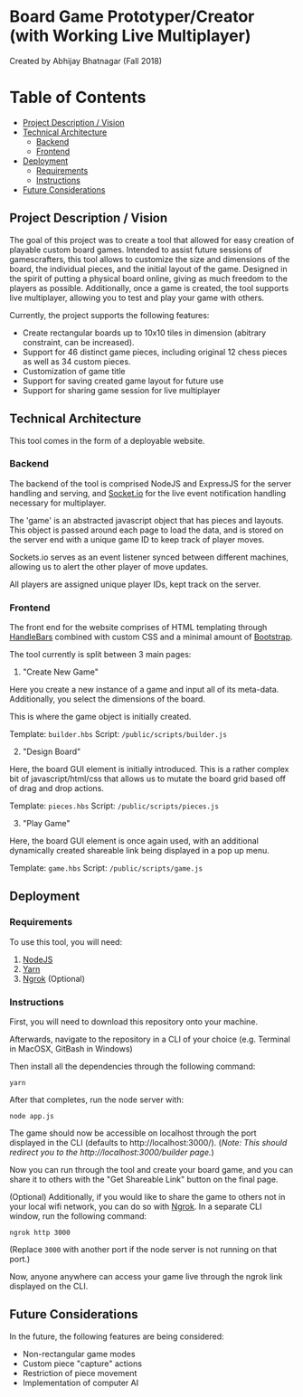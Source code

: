 # Board Game Prototyper/Creator (with Working Live Multiplayer) <!-- omit in toc -->

Created by Abhijay Bhatnagar
(Fall 2018)


# Table of Contents  <!-- omit in toc -->
- [Project Description / Vision](#project-description--vision)
- [Technical Architecture](#technical-architecture)
  - [Backend](#backend)
  - [Frontend](#frontend)
- [Deployment](#deployment)
  - [Requirements](#requirements)
  - [Instructions](#instructions)
- [Future Considerations](#future-considerations)

## Project Description / Vision

The goal of this project was to create a tool that allowed for easy creation of playable custom board games. Intended to assist future sessions of gamescrafters, this tool allows to customize the size and dimensions of the board, the individual pieces, and the initial layout of the game. Designed in the spirit of putting a physical board online, giving as much freedom to the players as possible. Additionally, once a game is created, the tool supports live multiplayer, allowing you to test and play your game with others.

Currently, the project supports the following features:
- Create rectangular boards up to 10x10 tiles in dimension (abitrary constraint, can be increased).
- Support for 46 distinct game pieces, including original 12 chess pieces as well as 34 custom pieces.
- Customization of game title
- Support for saving created game layout for future use
- Support for sharing game session for live multiplayer

## Technical Architecture

This tool comes in the form of a deployable website.

### Backend

The backend of the tool is comprised NodeJS and ExpressJS for the server handling and serving, and [Socket.io](https://socket.io) for the live event notification handling necessary for multiplayer.

The 'game' is an abstracted javascript object that has pieces and layouts. This object is passed around each page to load the data, and is stored on the server end with a unique game ID to keep track of player moves.

Sockets.io serves as an event listener synced between different machines, allowing us to alert the other player of move updates.

All players are assigned unique player IDs, kept track on the server.

### Frontend

The front end for the website comprises of HTML templating through [HandleBars](https://handlebarsjs.com/) combined with custom CSS and a minimal amount of [Bootstrap](https://getbootstrap.com/).

The tool currently is split between 3 main pages:

1. "Create New Game"

Here you create a new instance of a game and input all of its meta-data. Additionally, you select the dimensions of the board.

This is where the game object is initially created.

Template: `builder.hbs`
Script: `/public/scripts/builder.js`

2. "Design Board"

Here, the board GUI element is initially introduced. This is a rather complex bit of javascript/html/css that allows us to mutate the board grid based off of drag and drop actions.

Template: `pieces.hbs`
Script: `/public/scripts/pieces.js`

3. "Play Game"

Here, the board GUI element is once again used, with an additional dynamically created shareable link being displayed in a pop up menu.

Template: `game.hbs`
Script: `/public/scripts/game.js`

## Deployment

### Requirements
To use this tool, you will need:
1. [NodeJS](https://nodejs.org/en/)
2. [Yarn](https://yarnpkg.com/en/)
3. [Ngrok](https://ngrok.com/) (Optional)

### Instructions

First, you will need to download this repository onto your machine.

Afterwards, navigate to the repository in a CLI of your choice (e.g. Terminal in MacOSX, GitBash in Windows)

Then install all the dependencies through the following command:
```
yarn
```

After that completes, run the node server with:
```
node app.js
```

The game should now be accessible on localhost through the port displayed in the CLI (defaults to http://localhost:3000/). (*Note: This should redirect you to the http://localhost:3000/builder page.*)

Now you can run through the tool and create your board game, and you can share it to others with the "Get Shareable Link" button on the final page.

(Optional)
Additionally, if you would like to share the game to others not in your local wifi network, you can do so with [Ngrok](https://ngrok.com/). In a separate CLI window, run the following command:
```
ngrok http 3000
```
(Replace `3000` with another port if the node server is not running on that port.)

Now, anyone anywhere can access your game live through the ngrok link displayed on the CLI.

## Future Considerations

In the future, the following features are being considered:
- Non-rectangular game modes
- Custom piece "capture" actions
- Restriction of piece movement
- Implementation of computer AI
